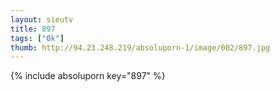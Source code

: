 ```yaml
--- 
layout: sieutv
title: 897
tags: ["0k"]
thumb: http://94.23.248.219/absoluporn-1/image/002/897.jpg
---
```

{% include absoluporn key="897" %} 
